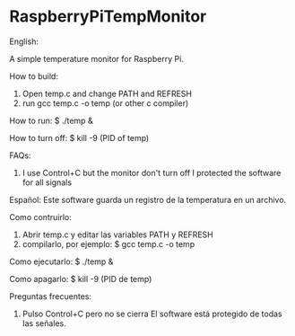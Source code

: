 RaspberryPiTempMonitor
======================

English:

A simple temperature monitor for Raspberry Pi.

How to build:
1) Open temp.c and change PATH and REFRESH
2) run gcc temp.c -o temp (or other c compiler)

How to run:
$ ./temp &

How to turn off:
$ kill -9 (PID of temp)

FAQs:
1) I use Control+C but the monitor don't turn off
I protected the software for all signals


Español:
Este software guarda un registro de la temperatura en un archivo.

Como contruirlo:
1) Abrir temp.c y editar las variables PATH y REFRESH
2) compilarlo, por ejemplo: $ gcc temp.c -o temp

Como ejecutarlo:
$ ./temp &

Como apagarlo:
$ kill -9 (PID de temp)

Preguntas frecuentes:
1) Pulso Control+C pero no se cierra
El software está protegido de todas las señales.